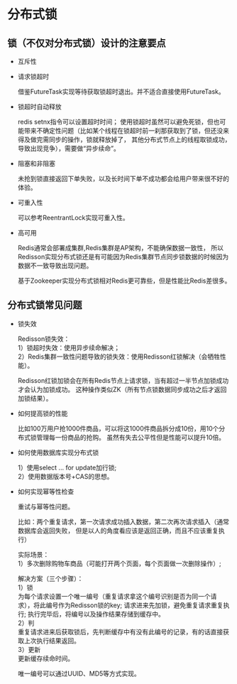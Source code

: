 # 分布式锁

## 锁（不仅对分布式锁）设计的注意要点

+ 互斥性

+ 请求锁超时

  借鉴FutureTask实现等待获取锁超时退出。并不适合直接使用FutureTask。

+ 锁超时自动释放

  redis setnx指令可以设置超时时间；
  使用锁超时虽然可以避免死锁，但也可能带来不确定性问题（比如某个线程在锁超时前一刹那获取到了锁，但还没来得及做完需同步的操作，锁就释放掉了，
  其他分布式节点上的线程取锁成功，导致出现竞争），需要做“异步续命”。

+ 阻塞和非阻塞

  未抢到锁直接返回下单失败，以及长时间下单不成功都会给用户带来很不好的体验。
  
+ 可重入性

  可以参考ReentrantLock实现可重入性。

+ 高可用
    
  Redis通常会部署成集群,Redis集群是AP架构，不能确保数据一致性，
  所以Redisson实现分布式锁还是有可能因为Redis集群节点同步锁数据的时候因为数据不一致导致出现问题。
  
  基于Zookeeper实现分布式锁相对Redis更可靠些，但是性能比Redis差很多。
  
## 分布式锁常见问题

+ 锁失效

  Redisson锁失效：  
  1）锁超时失效：使用异步续命解决；  
  2）Redis集群一致性问题导致的锁失效：使用Redisson红锁解决（会牺牲性能）。
  
  Redisson红锁加锁会在所有Redis节点上请求锁，当有超过一半节点加锁成功才会认为加锁成功。
  这种操作类似ZK（所有节点锁数据同步成功之后才返回加锁结果）。
  
+ 如何提高锁的性能

  比如100万用户抢1000件商品，可以将这1000件商品拆分成10份，用10个分布式锁管理每一份商品的抢购。
  虽然有失去公平性但是性能可以提升10倍。
  
+ 如何使用数据库实现分布式锁

  1）使用select ... for update加行锁;  
  2）使用数据版本号+CAS的思想。
  
+ 如何实现幂等性检查

  重试与幂等性问题。
  
  比如：两个重复请求，第一次请求成功插入数据，第二次再次请求插入（通常数据库会返回失败，
  但是以人的角度看应该是返回正确，而且不应该重复执行）  
  
  实际场景：  
  1）多次删除购物车商品（可能打开两个页面，每个页面做一次删除操作）;
  
  解决方案（三个步骤）：  
  1）锁  
  为每个请求设置一个唯一编号（重复请求拿这个编号识别是否为同一个请求），将此编号作为Redisson锁的key;
  请求进来先加锁，避免重复请求重复执行;
  执行完毕后，将编号以及操作结果存储到缓存中。  
  2）判  
  重复请求进来后获取锁后，先判断缓存中有没有此编号的记录，有的话直接获取上次执行结果返回。  
  3）更新  
  更新缓存续命时间。  
  
  唯一编号可以通过UUID、MD5等方式实现。
  